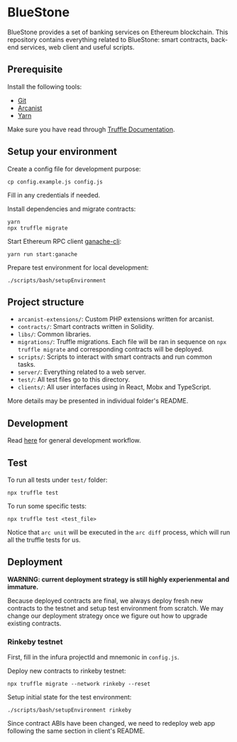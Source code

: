# BlueStone

BlueStone provides a set of banking services on Ethereum blockchain. This repository contains everything related to BlueStone: smart contracts, back-end services, web client and useful scripts.

## Prerequisite

Install the following tools:

- [Git](https://git-scm.com/downloads)
- [Arcanist](https://secure.phabricator.com/book/phabricator/article/arcanist_quick_start/)
- [Yarn](https://yarnpkg.com/en/docs/install)

Make sure you have read through [Truffle Documentation](https://truffleframework.com/docs/truffle/overview).

## Setup your environment

Create a config file for development purpose:

```
cp config.example.js config.js
```

Fill in any credentials if needed.

Install dependencies and migrate contracts:

```
yarn
npx truffle migrate
```

Start Ethereum RPC client [ganache-cli](https://github.com/trufflesuite/ganache-cli):

```
yarn run start:ganache
```

Prepare test environment for local development:

```
./scripts/bash/setupEnvironment
```

## Project structure

- `arcanist-extensions/`: Custom PHP extensions written for arcanist.
- `contracts/`: Smart contracts written in Solidity.
- `libs/`: Common libraries.
- `migrations/`: Truffle migrations. Each file will be ran in sequence on `npx truffle migrate` and corresponding contracts will be deployed.
- `scripts/`: Scripts to interact with smart contracts and run common tasks.
- `server/`: Everything related to a web server.
- `test/`: All test files go to this directory.
- `clients/`: All user interfaces using in React, Mobx and TypeScript.

More details may be presented in individual folder's README.

## Development

Read [here](https://phabricator.bluestone.live/w/workflow/) for general development workflow.

## Test

To run all tests under `test/` folder:

```
npx truffle test
```

To run some specific tests:

```
npx truffle test <test_file>
```

Notice that `arc unit` will be executed in the `arc diff` process, which will run all the truffle tests for us.

## Deployment

**WARNING: current deployment strategy is still highly experienmental and immature.**

Because deployed contracts are final, we always deploy fresh new contracts to the testnet and setup test environment from scratch. We may change our deployment strategy once we figure out how to upgrade existing contracts.

### Rinkeby testnet

First, fill in the infura projectId and mnemonic in `config.js`.

Deploy new contracts to rinkeby testnet:

```
npx truffle migrate --network rinkeby --reset
```

Setup initial state for the test environment:

```
./scripts/bash/setupEnvironment rinkeby
```

Since contract ABIs have been changed, we need to redeploy web app following the same section in client's README.
